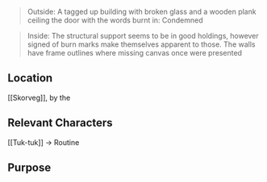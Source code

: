 > Outside: A tagged up building with broken glass and a wooden plank ceiling the door with the words burnt in: Condemned

> Inside: 
> The structural support seems to be in good holdings, however signed of burn marks make themselves apparent to those. The walls have frame outlines where missing canvas once were presented 
## Location
[[Skorveg]], by the 
## Relevant Characters
[[Tuk-tuk]] -> Routine
## Purpose

